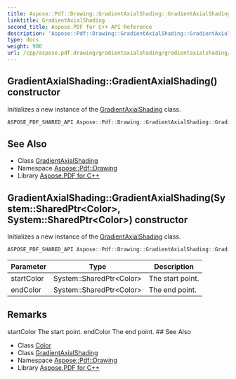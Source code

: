 ```yaml
---
title: Aspose::Pdf::Drawing::GradientAxialShading::GradientAxialShading constructor
linktitle: GradientAxialShading
second_title: Aspose.PDF for C++ API Reference
description: 'Aspose::Pdf::Drawing::GradientAxialShading::GradientAxialShading constructor. Initializes a new instance of the GradientAxialShading class in C++.'
type: docs
weight: 900
url: /cpp/aspose.pdf.drawing/gradientaxialshading/gradientaxialshading/
---
```

## GradientAxialShading::GradientAxialShading() constructor


Initializes a new instance of the [GradientAxialShading](../) class.

```cpp
ASPOSE_PDF_SHARED_API Aspose::Pdf::Drawing::GradientAxialShading::GradientAxialShading()
```

## See Also

* Class [GradientAxialShading](../)
* Namespace [Aspose::Pdf::Drawing](../../)
* Library [Aspose.PDF for C++](../../../)
## GradientAxialShading::GradientAxialShading(System::SharedPtr\<Color\>, System::SharedPtr\<Color\>) constructor


Initializes a new instance of the [GradientAxialShading](../) class.

```cpp
ASPOSE_PDF_SHARED_API Aspose::Pdf::Drawing::GradientAxialShading::GradientAxialShading(System::SharedPtr<Color> startColor, System::SharedPtr<Color> endColor)
```


| Parameter | Type | Description |
| --- | --- | --- |
| startColor | System::SharedPtr\<Color\> | The start point. |
| endColor | System::SharedPtr\<Color\> | The end point. |
## Remarks


<parameterlist kind="param">
  <parameteritem>
    <parameternamelist>
      <parametername>startColor</parametername>
    </parameternamelist>
    <parameterdescription>
      <para>The start point.</para>
    </parameterdescription>
  </parameteritem>
  <parameteritem>
    <parameternamelist>
      <parametername>endColor</parametername>
    </parameternamelist>
    <parameterdescription>
      <para>The end point.</para>
    </parameterdescription>
  </parameteritem>
</parameterlist>
## See Also

* Class [Color](../../../aspose.pdf/color/)
* Class [GradientAxialShading](../)
* Namespace [Aspose::Pdf::Drawing](../../)
* Library [Aspose.PDF for C++](../../../)
